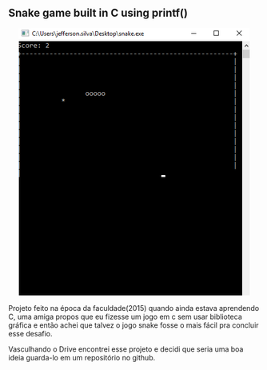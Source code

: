 ## Snake game built in C using printf()
<p align="center">
  <img src="./doc/img/snake-c.gif">
</p>

Projeto feito na época da faculdade(2015) quando ainda estava aprendendo C, uma amiga propos que
eu fizesse um jogo em c sem usar biblioteca gráfica e então achei que talvez o jogo snake fosse o mais fácil
pra concluir esse desafio.

Vasculhando o Drive encontrei esse projeto e decidi que seria uma boa ideia guarda-lo em um repositório no github.

